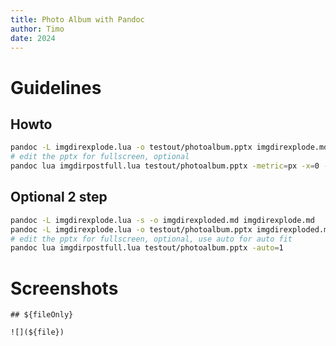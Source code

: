 ```yaml
---
title: Photo Album with Pandoc
author: Timo
date: 2024
---
```


# Guidelines

## Howto
```bash
pandoc -L imgdirexplode.lua -o testout/photoalbum.pptx imgdirexplode.md
# edit the pptx for fullscreen, optional
pandoc lua imgdirpostfull.lua testout/photoalbum.pptx -metric=px -x=0 -y=0 -cx=960 -cy=540
```

## Optional 2 step
```bash
pandoc -L imgdirexplode.lua -s -o imgdirexploded.md imgdirexplode.md
pandoc -L imgdirexplode.lua -o testout/photoalbum.pptx imgdirexploded.md
# edit the pptx for fullscreen, optional, use auto for auto fit
pandoc lua imgdirpostfull.lua testout/photoalbum.pptx -auto=1
```

# Screenshots
```imgdirexplode {dir="./imgdir" match="png"}
## ${fileOnly}

![](${file})
``````


